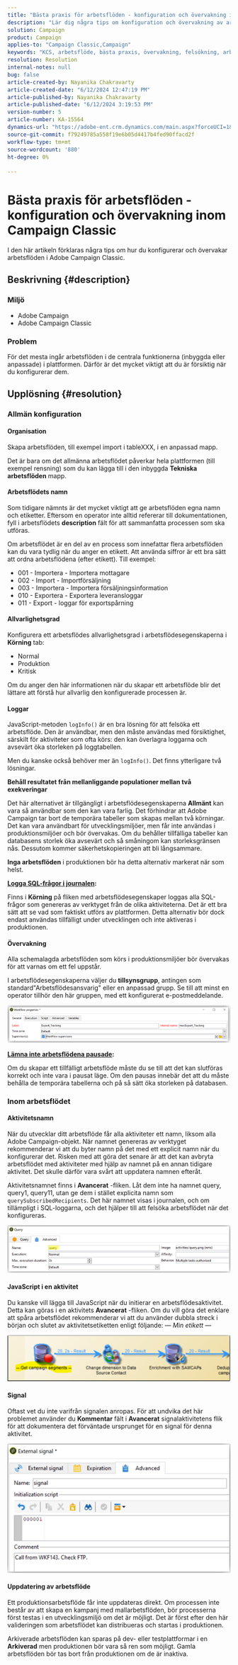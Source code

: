 ```yaml
---
title: "Bästa praxis för arbetsflöden - konfiguration och övervakning inom Campaign Classic"
description: "Lär dig några tips om konfiguration och övervakning av arbetsflöden i Adobe Campaign Classic."
solution: Campaign
product: Campaign
applies-to: "Campaign Classic,Campaign"
keywords: "KCS, arbetsflöde, bästa praxis, övervakning, felsökning, arbetsflödesprestanda, långsamt arbetsflöde, Adobe Campaign, arbetssätt, Adobe Campaign Classic"
resolution: Resolution
internal-notes: null
bug: false
article-created-by: Nayanika Chakravarty
article-created-date: "6/12/2024 12:47:19 PM"
article-published-by: Nayanika Chakravarty
article-published-date: "6/12/2024 3:19:53 PM"
version-number: 5
article-number: KA-15564
dynamics-url: "https://adobe-ent.crm.dynamics.com/main.aspx?forceUCI=1&pagetype=entityrecord&etn=knowledgearticle&id=40e3bbe5-b928-ef11-840b-6045bd0065b6"
source-git-commit: f79249785a558f19e6b05d4417b4fed90ffacd2f
workflow-type: tm+mt
source-wordcount: '880'
ht-degree: 0%

---
```


# Bästa praxis för arbetsflöden - konfiguration och övervakning inom Campaign Classic


I den här artikeln förklaras några tips om hur du konfigurerar och övervakar arbetsflöden i Adobe Campaign Classic.

## Beskrivning {#description}


### <b>Miljö</b>

- Adobe Campaign
- Adobe Campaign Classic


### <b>Problem</b>

För det mesta ingår arbetsflöden i de centrala funktionerna (inbyggda eller anpassade) i plattformen. Därför är det mycket viktigt att du är försiktig när du konfigurerar dem.


## Upplösning {#resolution}


### Allmän konfiguration

#### Organisation

Skapa arbetsflöden, till exempel import i tableXXX, i en anpassad mapp.

Det är bara om det allmänna arbetsflödet påverkar hela plattformen (till exempel rensning) som du kan lägga till i den inbyggda <b>Tekniska arbetsflöden</b> mapp.

#### Arbetsflödets namn

Som tidigare nämnts är det mycket viktigt att ge arbetsflöden egna namn och etiketter. Eftersom en operator inte alltid refererar till dokumentationen, fyll i arbetsflödets <b>description</b> fält för att sammanfatta processen som ska utföras.

Om arbetsflödet är en del av en process som innefattar flera arbetsflöden kan du vara tydlig när du anger en etikett. Att använda siffror är ett bra sätt att ordna arbetsflödena (efter etikett). Till exempel:

- 001 - Importera - Importera mottagare
- 002 - Import - Importförsäljning
- 003 - Importera - Importera försäljningsinformation
- 010 - Exportera - Exportera leveransloggar
- 011 - Export - loggar för exportspårning


#### Allvarlighetsgrad

Konfigurera ett arbetsflödes allvarlighetsgrad i arbetsflödesegenskaperna i <b>Körning</b> tab:

- Normal
- Produktion
- Kritisk


Om du anger den här informationen när du skapar ett arbetsflöde blir det lättare att förstå hur allvarlig den konfigurerade processen är.

#### Loggar

JavaScript-metoden `logInfo()` är en bra lösning för att felsöka ett arbetsflöde. Den är användbar, men den måste användas med försiktighet, särskilt för aktiviteter som ofta körs: den kan överlagra loggarna och avsevärt öka storleken på loggtabellen.

Men du kanske också behöver mer än `logInfo()`. Det finns ytterligare två lösningar.

<b>Behåll resultatet från mellanliggande populationer mellan två exekveringar</b>

Det här alternativet är tillgängligt i arbetsflödesegenskaperna <b>Allmänt</b> kan vara så användbar som den kan vara farlig. Det förhindrar att Adobe Campaign tar bort de temporära tabeller som skapas mellan två körningar. Det kan vara användbart för utvecklingsmiljöer, men får inte användas i produktionsmiljöer och bör övervakas. Om du behåller tillfälliga tabeller kan databasens storlek öka avsevärt och så småningom kan storleksgränsen nås. Dessutom kommer säkerhetskopieringen att bli långsammare.

<b>Inga arbetsflöden</b> i produktionen bör ha detta alternativ markerat när som helst.

<b><u>Logga SQL-frågor i journalen</u>:</b>

Finns i <b>Körning</b> på fliken med arbetsflödesegenskaper loggas alla SQL-frågor som genereras av verktyget från de olika aktiviteterna. Det är ett bra sätt att se vad som faktiskt utförs av plattformen. Detta alternativ bör dock endast användas tillfälligt under utvecklingen och inte aktiveras i produktionen.

#### Övervakning

Alla schemalagda arbetsflöden som körs i produktionsmiljöer bör övervakas för att varnas om ett fel uppstår.

I arbetsflödesegenskaperna väljer du <b>tillsynsgrupp</b>, antingen som standard&quot;Arbetsflödesansvarig&quot; eller en anpassad grupp. Se till att minst en operator tillhör den här gruppen, med ett konfigurerat e-postmeddelande.

![](assets/4badf727-ce28-ef11-840b-0022480a40c2.png)

<b><u>Lämna inte arbetsflödena pausade</u>:</b>

Om du skapar ett tillfälligt arbetsflöde måste du se till att det kan slutföras korrekt och inte vara i pausat läge. Om den pausas innebär det att du måste behålla de temporära tabellerna och på så sätt öka storleken på databasen.

### Inom arbetsflödet

#### Aktivitetsnamn

När du utvecklar ditt arbetsflöde får alla aktiviteter ett namn, liksom alla Adobe Campaign-objekt. När namnet genereras av verktyget rekommenderar vi att du byter namn på det med ett explicit namn när du konfigurerar det. Risken med att göra det senare är att det kan avbryta arbetsflödet med aktiviteter med hjälp av namnet på en annan tidigare aktivitet. Det skulle därför vara svårt att uppdatera namnen efteråt.

Aktivitetsnamnet finns i <b>Avancerat</b> -fliken. Låt dem inte ha namnet query, query1, query11, utan ge dem i stället explicita namn som `querySubscribedRecipients`. Det här namnet visas i journalen, och om tillämpligt i SQL-loggarna, och det hjälper till att felsöka arbetsflödet när det konfigureras.

![](assets/8550ca3a-ce28-ef11-840b-0022480a40c2.png)

#### JavaScript i en aktivitet

Du kanske vill lägga till JavaScript när du initierar en arbetsflödesaktivitet. Detta kan göras i en aktivitets <b>Avancerat</b> -fliken. Om du vill göra det enklare att spåra arbetsflödet rekommenderar vi att du använder dubbla streck i början och slutet av aktivitetsetiketten enligt följande: *— Min etikett —*

![](assets/554bb34c-ce28-ef11-840b-0022480a40c2.png)

#### Signal

Oftast vet du inte varifrån signalen anropas. För att undvika det här problemet använder du <b>Kommentar</b> fält i <b>Avancerat</b> signalaktivitetens flik för att dokumentera det förväntade ursprunget för en signal för denna aktivitet.

![](assets/c426c66a-ce28-ef11-840b-0022480a40c2.png)

#### Uppdatering av arbetsflöde

Ett produktionsarbetsflöde får inte uppdateras direkt. Om processen inte består av att skapa en kampanj med mallarbetsflöden, bör processerna först testas i en utvecklingsmiljö om det är möjligt. Det är först efter den här valideringen som arbetsflödet kan distribueras och startas i produktionen.

Arkiverade arbetsflöden kan sparas på dev- eller testplattformar i en <b>Arkiverad</b> men produktionen bör vara så ren som möjligt. Gamla arbetsflöden bör tas bort från produktionen om de är inaktiva.
